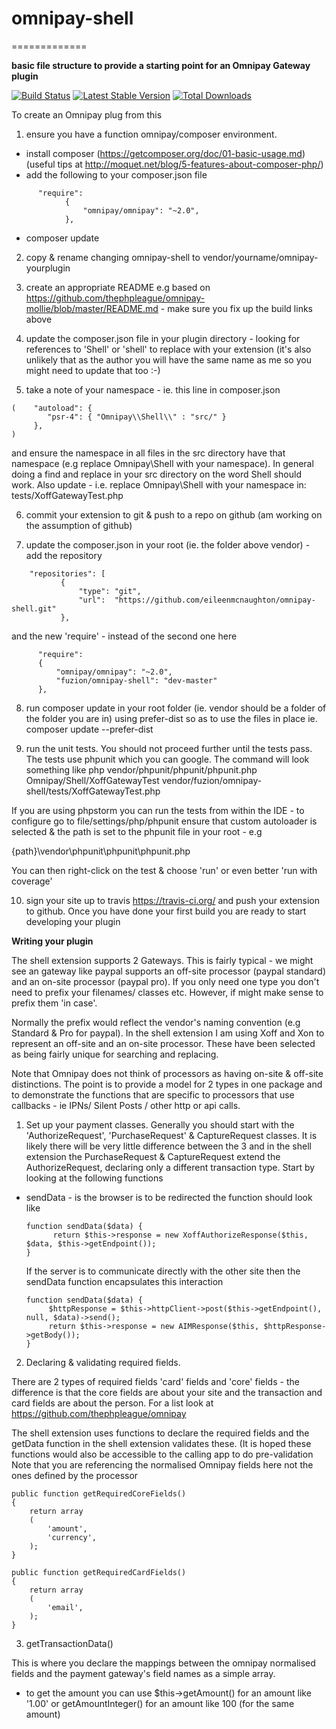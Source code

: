 # omnipay-shell
=============

**basic file structure to provide a starting point for an Omnipay Gateway plugin**

[![Build Status](https://travis-ci.org/eileenmcnaughton/omnipay-shell.png?branch=master)](https://travis-ci.org/eileenmcnaughton/omnipay-shell)
[![Latest Stable Version](https://poser.pugx.org/eileenmcnaughton/omnipay-shell/version.png)](https://packagist.org/eileenmcnaughton/omnipay-shell/mollie)
[![Total Downloads](https://poser.pugx.org/eileenmcnaughton/omnipay-shell/d/total.png)](https://packagist.org/eileenmcnaughton/omnipay-shell/mollie)

To create an Omnipay plug from this

1. ensure you have a function omnipay/composer environment.
  - install composer (https://getcomposer.org/doc/01-basic-usage.md) (useful tips at http://moquet.net/blog/5-features-about-composer-php/)
  - add the following to your composer.json file
```
      "require":
            {
                "omnipay/omnipay": "~2.0",
            },
```
   - composer update

2. copy & rename changing omnipay-shell to vendor/yourname/omnipay-yourplugin

3. create an appropriate README e.g based on https://github.com/thephpleague/omnipay-mollie/blob/master/README.md - make sure you fix up the build links above

4. update the composer.json file in your plugin directory - looking for references to 'Shell' or 'shell' to replace with your extension
(it's also unlikely that as the author you will have the same name as me so you might need to update that too :-)

5. take a note of your namespace - ie. this line in composer.json
```
(    "autoload": {
        "psr-4": { "Omnipay\\Shell\\" : "src/" }
     },
)
```

and ensure the namespace in all files in the src directory have that namespace (e.g replace Omnipay\Shell with your namespace).
In general doing a find and replace in your src directory on the word Shell should work. Also update - i.e. replace Omnipay\Shell with your namespace in: tests/XoffGatewayTest.php

6. commit your extension to git & push to a repo on github (am working on the assumption of github)

7. update the composer.json in your root (ie. the folder above vendor) - add the repository
```
    "repositories": [
           {
               "type": "git",
               "url":  "https://github.com/eileenmcnaughton/omnipay-shell.git"
           },
```

  and the new 'require' - instead of the second one here

```  
      "require":
      {
          "omnipay/omnipay": "~2.0",
          "fuzion/omnipay-shell": "dev-master"
      },
```

8. run composer update in your root folder (ie. vendor should be a folder of the folder you are in) using prefer-dist so as to use the files in place ie.
composer update --prefer-dist

9.  run the unit tests. You should not proceed further until the tests pass. The tests use phpunit which you can google. The command will look something like
php vendor/phpunit/phpunit/phpunit.php  Omnipay/Shell/XoffGatewayTest vendor/fuzion/omnipay-shell/tests/XoffGatewayTest.php

If you are using phpstorm you can run the tests from within the IDE - to configure go to file/settings/php/phpunit
ensure that custom autoloader is selected & the path is set to the phpunit file in your root - e.g

{path}\vendor\phpunit\phpunit\phpunit.php

You can then right-click on the test & choose 'run' or even better 'run with coverage'

10. sign your site up to travis https://travis-ci.org/ and push your extension to github. Once you have done your first build you are ready to start developing your plugin


**Writing your plugin**

The shell extension supports 2 Gateways. This is fairly typical - we might see an gateway like paypal supports an off-site processor (paypal standard) and an on-site
processor (paypal pro). If you only need one type you don't need to prefix your filenames/ classes etc. However, if might make sense to prefix them 'in case'.

Normally the prefix would reflect the vendor's naming convention (e.g Standard & Pro for paypal). In the shell extension I am using Xoff and Xon to represent an off-site
 and an on-site processor. These have been selected as being fairly unique for searching and replacing.

Note that Omnipay does not think of processors as having on-site & off-site distinctions. The point is to provide a model for 2 types in one package and to demonstrate the
functions that are specific to processors that use callbacks - ie IPNs/ Silent Posts / other http or api calls.

1. Set up your payment classes. Generally you should start with the 'AuthorizeRequest', 'PurchaseRequest' & CaptureRequest classes. It is likely there
will be very little difference between the 3 and in the shell extension the PurchaseRequest & CaptureRequest extend the AuthorizeRequest, declaring only a different
transaction type. Start by looking at the following functions 

  - sendData - is the browser is to be redirected the function should look like
      ```
      function sendData($data) {
            return $this->response = new XoffAuthorizeResponse($this, $data, $this->getEndpoint());
      }
      ```

      If the server is to communicate directly with the other site then the sendData function encapsulates this 
      interaction

      ```
      function sendData($data) {
           $httpResponse = $this->httpClient->post($this->getEndpoint(), null, $data)->send();
           return $this->response = new AIMResponse($this, $httpResponse->getBody());
      }
      ```


2. Declaring & validating required fields.

There are 2 types of required fields 'card' fields and 'core' fields - the difference is that the core fields are about your site and the transaction
and card fields are about the person. For a list look at https://github.com/thephpleague/omnipay

The shell extension uses functions to declare the required fields and the getData function in the shell 
extension validates these. (It is hoped these functions would also be accessible to the calling app to do pre-validation
Note that you are referencing the normalised Omnipay fields here not the ones defined by the processor

    public function getRequiredCoreFields()
    {
        return array
        (
            'amount',
            'currency',
        );
    }

    public function getRequiredCardFields()
    {
        return array
        (
            'email',
        );
    }

3. getTransactionData()

  This is where you declare the mappings between the omnipay normalised fields and the payment gateway's field
  names as a simple array.

  - to get the amount you can use $this->getAmount() for an amount like '1.00' or getAmountInteger() for an amount like 100
  (for the same amount)
